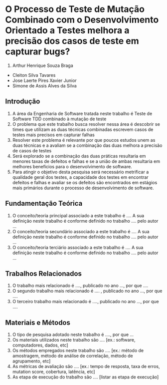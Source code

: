 # O Processo de Teste de Mutação Combinado com o Desenvolvimento Orientado a Testes melhora a precisão dos casos de teste em capturar bugs?

1. Arthur Henrique Souza Braga

* Cleiton Silva Tavares
* Jose Laerte Pires Xavier Junior
* Simone de Assis Alves da Silva

## Introdução

1. A área da Engenharia de Software tratada neste trabalho é Teste de Software TDD combinado à mutação de teste
2. O problema que este trabalho busca resolver nessa área é descobrir se times que utilizam as duas técnicas combinadas escrevem casos de testes mais precisos em capturar falhas
3. Resolver este problema é relevante por que poucos estudos unem as duas técnicas e a avaliam se a combinação das duas melhora a precisão de casos de testes
4. Será explorado se a combinação das duas práticas resultaria em menores taxas de defeitos e falhas e se a união de ambas resultaria em melhores beneficios para o desenvolvimento de software.
5. Para atingir o objetivo desta pesquisa será necessário metrificar a qualidade geral dos testes, a capacidade dos testes em encontrar defeitos e falhas e avaliar se os defeitos são encontrados em estágios mais primários durante o processo de desenvolvimento de software.

## Fundamentação Teórica

1. O conceito/teoria principal associado a este trabalho é ....  A sua definição neste trabalho  é conforme definido no trabalho .... pelo autor ...
1. O conceito/teoria secundário associado a este trabalho é ....  A sua definição neste trabalho é conforme definido no trabalho .... pelo autor ...
1. O conceito/teoria terciário associado a este trabalho é ....  A sua definição neste trabalho é conforme definido no trabalho .... pelo autor ...

## Trabalhos Relacionados

1. O trabalho mais relacionado é ...., publicado no ano ..., por que ....
1. O segundo trabalho mais relacionado é .... , publicado no ano ..., por que ....
1. O terceiro trabalho mais relacionado é ...., publicado no ano ...,  por que ....

## Materiais e Métodos

1. O tipo de pesquisa adotado neste trabalho é ...., por que ...
1. Os materiais utilizados neste trabalho são .... [ex.: software, computadores, dados, etc]
1. Os métodos empregados neste trabalho são .... [ex.: método de amostragem, método de análise de correlação, método de agrupamento, etc]
1. As métricas de avaliação são .... [ex.: tempo de resposta, taxa de erros, mutation score, cobertura, latência, etc]
1. As etapa de execução do trabalho são .... [listar as etapa de execução]

